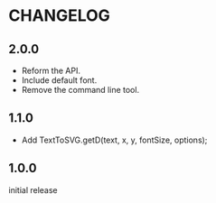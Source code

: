 # CHANGELOG

## 2.0.0

 - Reform the API.
 - Include default font.
 - Remove the command line tool.

## 1.1.0

 - Add TextToSVG.getD(text, x, y, fontSize, options);

## 1.0.0

initial release
